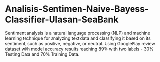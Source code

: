 # Analisis-Sentimen-Naive-Bayess-Classifier-Ulasan-SeaBank
Sentiment analysis is a natural language processing (NLP) and machine learning technique for analyzing text data and classifying it based on its sentiment, such as positive, negative, or neutral. Using GooglePlay review dataset with model accuracy results reaching 89% with two labels - 30% Testing Data and 70% Training Data.
